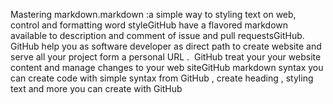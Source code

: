 Mastering markdown.markdown :a simple way to styling text on web, control and formatting word styleGitHub have a flavored markdown available to description and comment of issue and pull requestsGitHub. GitHub help you as software developer as direct path to create website and serve all your project form a personal URL .  GitHub treat your your website content and manage changes to your web siteGitHub markdown syntax you can create code with simple syntax from GitHub , create heading , styling text and more you can create with GitHub  
